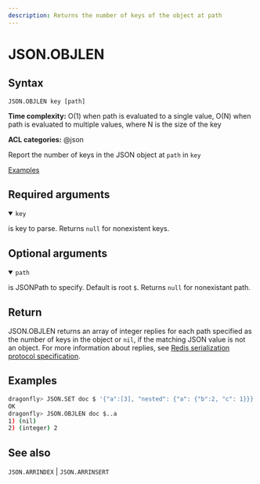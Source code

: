 ```yaml
---
description: Returns the number of keys of the object at path
---
```


# JSON.OBJLEN

## Syntax

    JSON.OBJLEN key [path]

**Time complexity:** O(1) when path is evaluated to a single value, O(N) when path is evaluated to multiple values, where N is the size of the key

**ACL categories:** @json

Report the number of keys in the JSON object at `path` in `key`

[Examples](#examples)

## Required arguments

<details open><summary><code>key</code></summary> 

is key to parse. Returns `null` for nonexistent keys.
</details>

## Optional arguments

<details open><summary><code>path</code></summary> 

is JSONPath to specify. Default is root `$`. Returns `null` for nonexistant path.

</details>

## Return

JSON.OBJLEN returns an array of integer replies for each path specified as the number of keys in the object or `nil`, if the matching JSON value is not an object.
For more information about replies, see [Redis serialization protocol specification](https://redis.io/docs/reference/protocol-spec).

## Examples

``` bash
dragonfly> JSON.SET doc $ '{"a":[3], "nested": {"a": {"b":2, "c": 1}}}'
OK
dragonfly> JSON.OBJLEN doc $..a
1) (nil)
2) (integer) 2
```

## See also

`JSON.ARRINDEX` | `JSON.ARRINSERT` 
